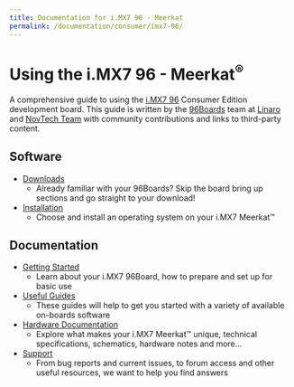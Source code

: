 ```yaml
---
title: Documentation for i.MX7 96 - Meerkat
permalink: /documentation/consumer/imx7-96/
---
```

# Using the i.MX7 96 - Meerkat<sup>®</sup>

A comprehensive guide to using the [i.MX7 96](https://www.96boards.org/product/imx7-96/) Consumer Edition development board. This guide is written by the [96Boards](https://www.96boards.org) team at [Linaro](http://www.linaro.org) and [NovTech Team](http://www.novtech.com/) with community contributions and links to third-party content.


## Software

- [Downloads](downloads/)
   - Already familiar with your 96Boards? Skip the board bring up sections and go straight to your download!
- [Installation](installation/)
   - Choose and install an operating system on your i.MX7 Meerkat™

## Documentation

- [Getting Started](getting-started/)
  - Learn about your i.MX7 96Board, how to prepare and set up for basic use
- [Useful Guides](guides/)
   - These guides will help to get you started with a variety of available on-boards software
- [Hardware Documentation](hardware-docs/)
   - Explore what makes your i.MX7 Meerkat™ unique, technical specifications, schematics, hardware notes and more...
- [Support](support/)
   - From bug reports and current issues, to forum access and other useful resources, we want to help you find answers
